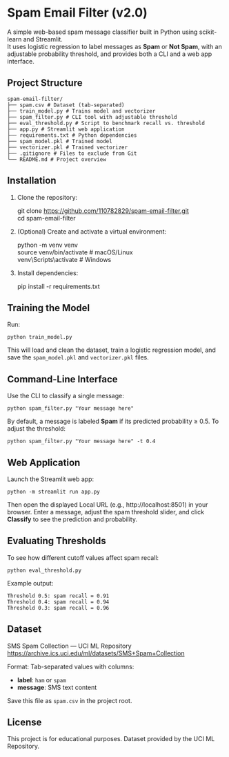 # Spam Email Filter (v2.0)

A simple web-based spam message classifier built in Python using scikit-learn and Streamlit.  
It uses logistic regression to label messages as **Spam** or **Not Spam**, with an adjustable probability threshold, and provides both a CLI and a web app interface.

## Project Structure

```
spam-email-filter/
├── spam.csv # Dataset (tab-separated)
├── train_model.py # Trains model and vectorizer
├── spam_filter.py # CLI tool with adjustable threshold
├── eval_threshold.py # Script to benchmark recall vs. threshold
├── app.py # Streamlit web application
├── requirements.txt # Python dependencies
├── spam_model.pkl # Trained model
├── vectorizer.pkl # Trained vectorizer
├── .gitignore # Files to exclude from Git
└── README.md # Project overview
```


## Installation

1. Clone the repository:

    git clone https://github.com/110782829/spam-email-filter.git  
    cd spam-email-filter

2. (Optional) Create and activate a virtual environment:

    python -m venv venv  
    source venv/bin/activate   # macOS/Linux  
    venv\Scripts\activate      # Windows

3. Install dependencies:

    pip install -r requirements.txt

## Training the Model

Run:

    python train_model.py

This will load and clean the dataset, train a logistic regression model, and save the `spam_model.pkl` and `vectorizer.pkl` files.

## Command-Line Interface

Use the CLI to classify a single message:

    python spam_filter.py "Your message here"

By default, a message is labeled **Spam** if its predicted probability ≥ 0.5. To adjust the threshold:

    python spam_filter.py "Your message here" -t 0.4

## Web Application

Launch the Streamlit web app:

    python -m streamlit run app.py

Then open the displayed Local URL (e.g., http://localhost:8501) in your browser. Enter a message, adjust the spam threshold slider, and click **Classify** to see the prediction and probability.

## Evaluating Thresholds

To see how different cutoff values affect spam recall:

    python eval_threshold.py

Example output:

    Threshold 0.5: spam recall = 0.91  
    Threshold 0.4: spam recall = 0.94  
    Threshold 0.3: spam recall = 0.96  

## Dataset

SMS Spam Collection — UCI ML Repository  
https://archive.ics.uci.edu/ml/datasets/SMS+Spam+Collection

Format: Tab-separated values with columns:  
- **label**: `ham` or `spam`  
- **message**: SMS text content  

Save this file as `spam.csv` in the project root.

## License

This project is for educational purposes. Dataset provided by the UCI ML Repository.